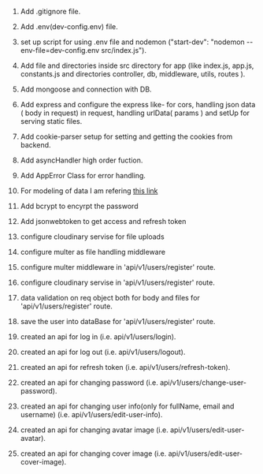 1. Add .gitignore file.
2. Add .env(dev-config.env) file.
3. set up script for using .env file and nodemon ("start-dev": "nodemon --env-file=dev-config.env src/index.js").
4. Add file and directories inside src directory for app (like index.js, app.js, constants.js and directories controller, db, middleware, utils, routes ).

5. Add mongoose and connection with DB.
6. Add express and configure the express like- for cors, handling json data ( body in request) in request, handling urlData( params ) and setUp for serving static files.
7. Add cookie-parser setup for setting and getting the cookies from backend.
8. Add asyncHandler high order fuction.
9. Add AppError Class for error handling.


10. For modeling of data I am refering [this link](https://app.eraser.io/workspace/WJQbjEo62445lVNP8umM?origin=share)

11. Add bcrypt to encyrpt the password
12. Add jsonwebtoken to get access and refresh token

13. configure cloudinary servise for file uploads
14. configure multer as file handling middleware 

15. configure multer middleware in 'api/v1/users/register' route.
16. configure cloudinary servise in 'api/v1/users/register' route.
17. data validation on req object both for body and files for 'api/v1/users/register' route.
18. save the user into dataBase for 'api/v1/users/register' route.

19. created an api for log in (i.e. api/v1/users/login).
20. created an api for log out (i.e. api/v1/users/logout).
21. created an api for refresh token (i.e. api/v1/users/refresh-token). 
 
22. created an api for changing password (i.e. api/v1/users/change-user-password).
23. created an api for changing user info(only for fullName, email and username) (i.e. api/v1/users/edit-user-info).
24. created an api for changing avatar image (i.e. api/v1/users/edit-user-avatar).
25. created an api for changing cover image (i.e. api/v1/users/edit-user-cover-image).





